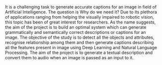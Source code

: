 It is a challenging task to generate accurate captions for an image in field of Artificial Intelligence. The question is Why do we need it? Due to its plethora of applications ranging from helping the visually impaired to robotic vision, this topic has been of great interest for researchers. As the name suggests, the aim of the project is to build an optimal system which can generate grammatically and semantically correct descriptions or captions for an image. The objective of the study is to detect all the objects and attributes, recognise relationship among them and then generate captions describing all the features present in image using Deep Learning and Natural Language Processing. The aim of the project is to generate a textual description and convert them to audio when an image is passed as an input to it.
